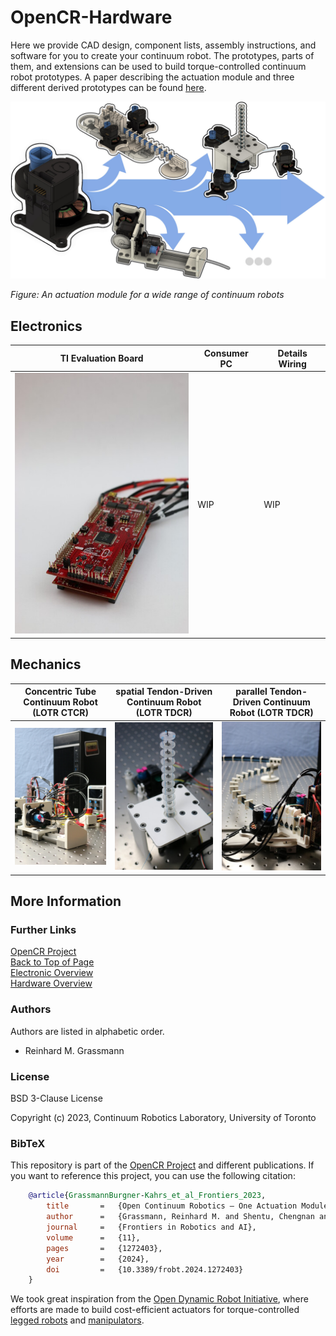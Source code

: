 # OpenCR-Hardware

Here we provide CAD design, component lists, assembly instructions, and software for you to create your continuum robot.
The prototypes, parts of them, and extensions can be used to build torque-controlled continuum robot prototypes.
A paper describing the actuation module and three different derived prototypes can be found [here](https://arxiv.org/abs/2304.11850).

<img src="mechanics/actuation_module/images/actuation_module_catchy_image.jpg" alt="catchy overview" width="600"/>

*Figure: An actuation module for a wide range of continuum robots*


## Electronics


| TI Evaluation Board                                                                                                       | Consumer PC | Details Wiring |  
|---------------------------------------------------------------------------------------------------------------------------|-------------|----------------|   
| <a href="electronics/Ti_LaunchPad/README.md"><img src="electronics/Ti_LaunchPad/images/TI_launchpad.jpg" width="300"></a> | WIP         | WIP            |


## Mechanics


| Concentric Tube Continuum Robot (LOTR CTCR)                                                                             | spatial Tendon-Driven Continuum Robot (LOTR TDCR)                                                                                    | parallel Tendon-Driven Continuum Robot (LOTR TDCR)                                                                                |  
|-------------------------------------------------------------------------------------------------------------------------|--------------------------------------------------------------------------------------------------------------------------------------|-----------------------------------------------------------------------------------------------------------------------------------|   
| <a href="mechanics/LOTR_CTCR/README.md"><img src="mechanics/LOTR_CTCR/images/LOTR_CTCR-first-page.jpg" width="300"></a> | <a href="mechanics/LOTR_TDCR-spatial/README.md"><img src="mechanics/LOTR_TDCR-spatial/images/LOTR_TDCR-spatial.jpg" width="300"></a> | <a href="mechanics/LOTR_TDCR-planar/README.md"><img src="mechanics/LOTR_TDCR-planar/images/LOTR_TDCR-planar.jpg" width="300"></a> |



## More Information



### Further Links

[OpenCR Project](http://opencontinuumrobotics.ca)
<br/>
[Back to Top of Page](README.md)
<br/>
[Electronic Overview](electronics/README.md)
<br/>
[Hardware Overview](mechanics/README.md)

### Authors

Authors are listed in alphabetic order.

- Reinhard M. Grassmann


### License

BSD 3-Clause License

Copyright (c) 2023, Continuum Robotics Laboratory, University of Toronto


### BibTeX

This repository is part of the [OpenCR Project](http://www.opencontinuumrobotics.ca/) and different publications.
If you want to reference this project, you can use the following citation:

```bibtex
    @article{GrassmannBurgner-Kahrs_et_al_Frontiers_2023,
        title       =   {Open Continuum Robotics – One Actuation Module to Create them All},
        author      =   {Grassmann, Reinhard M. and Shentu, Chengnan and Hamoda, Taqi and Triana Dewi, Puspita and Burgner-Kahrs, Jessica},
        journal     =   {Frontiers in Robotics and AI},
        volume      =   {11},
        pages       =   {1272403},
        year        =   {2024},
        doi         =   {10.3389/frobt.2024.1272403}
    }
```
We took great inspiration from the [Open Dynamic Robot Initiative](https://open-dynamic-robot-initiative.github.io/), where efforts are made to build cost-efficient actuators for torque-controlled [legged robots](https://arxiv.org/abs/1910.00093) and [manipulators](https://arxiv.org/abs/2008.03596). 
